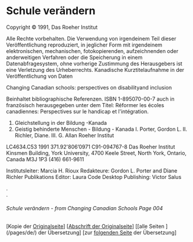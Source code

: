 # Schule verändern

Copyright © 1991, Das Roeher Institut

Alle Rechte vorbehalten. Die Verwendung von irgendeinem Teil dieser Veröffentlichung reproduziert,
in jeglicher Form mit irgendeinem elektronischen, mechanischen, fotokopierenden, aufzeichnenden oder
anderweitigen Verfahren oder die Speicherung in einem Datenabfragesystem, ohne vorherige
Zustimmung des Herausgebers ist eine Verletzung des Urheberrechts.
Kanadische Kurztitelaufnahme in der Veröffentlichung von Daten

Changing Canadian schools: perspectives on disabilityand inclusion

Beinhaltet bibliographische Referenzen.
ISBN 1-895070-00-7
auch in französisch herausgegeben unter dem Titel:
Réformer les écoles canadiennes: Perspectives sur le handicap et l'intégration.

1. Gleichstellung in der Bildung -Kanada
2. Geistig behinderte Menschen - Bildung - Kanada
I. Porter, Gordon L. II. Richler, Diane.
III. G. Allan Roeher Institut

LC4634.C53 1991 371.92'806’0971 C91-094767-8
Das Roeher Institut
Kinsmen Building, York University,
4700 Keele Street, North York, Ontario, Canada
M3J 1P3
(416) 661-9611

Institutsleiter:	Marcia H. Rioux
Redakteure:		Gordon L. Porter and Diane Richler
Publikations Editor:	Laura Code
Desktop Publishing:	Victor Salus

.  
.  

###### Schule verändern - from Changing Canadian Schools Page 004

[Kopie der [Originalseite](/copies-from-original/CCS004.png)]
[[Abschrift der Originalseite](/en/Changing_Canadian_Schools-004)]
[[alle Seiten ] (/pages/de/) der Übersetzung]
[zur [folgenden Seite](Changing_Canadian_Schools-de-005) der Übersetzung]

